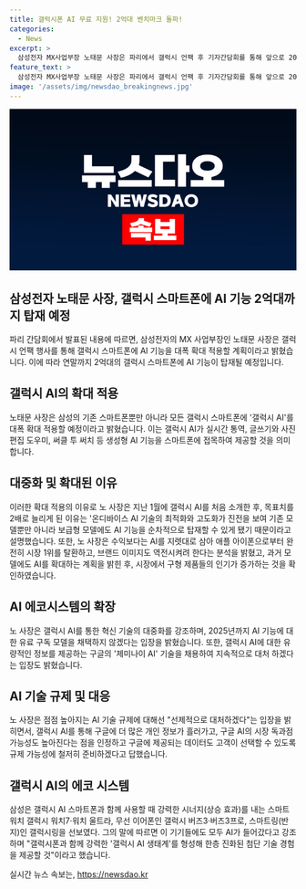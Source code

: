 ```yaml
---
title: 갤럭시폰 AI 무료 지원! 2억대 벤치마크 돌파!
categories:
  - News
excerpt: >
  삼성전자 MX사업부장 노태문 사장은 파리에서 갤럭시 언팩 후 기자간담회를 통해 앞으로 2025년까지 2억대의 갤럭시 스마트폰에 AI 기능을 적용할 것이라고 발표했다. 노 사장은 이동통신사 서비스보다 음성데이터 보다 AI에 더 많은 투자를 하겠다고 강조했다. 또한, 갤럭시 AI를 통해 더 많은 이들이 더 쉽게 AI의 혜택을 누리게 할 것이라고 설명했다. 함께 공개된 갤럭시 워치7·워치 울트라, 갤럭시 버즈3·버즈3프로, 갤럭시링 등도 AI가 적용되었다.
feature_text: >
  삼성전자 MX사업부장 노태문 사장은 파리에서 갤럭시 언팩 후 기자간담회를 통해 앞으로 2025년까지 2억대의 갤럭시 스마트폰에 AI 기능을 적용할 것이라고 발표했다. 노 사장은 이동통신사 서비스보다 음성데이터 보다 AI에 더 많은 투자를 하겠다고 강조했다. 또한, 갤럭시 AI를 통해 더 많은 이들이 더 쉽게 AI의 혜택을 누리게 할 것이라고 설명했다. 함께 공개된 갤럭시 워치7·워치 울트라, 갤럭시 버즈3·버즈3프로, 갤럭시링 등도 AI가 적용되었다.
image: '/assets/img/newsdao_breakingnews.jpg'
---
```


<p><img src="/assets/img/newsdao_breakingnews.jpg" alt="flaretime 속보" /></p>

<h2 data-ke-size="size26">삼성전자 노태문 사장, 갤럭시 스마트폰에 AI 기능 2억대까지 탑재 예정</h2>

<p data-ke-size="size16">파리 간담회에서 발표된 내용에 따르면, 삼성전자의 MX 사업부장인 노태문 사장은 갤럭시 언팩 행사를 통해 갤럭시 스마트폰에 AI 기능을 대폭 확대 적용할 계획이라고 밝혔습니다. 이에 따라 연말까지 2억대의 갤럭시 스마트폰에 AI 기능이 탑재될 예정입니다.</p>

<h2 data-ke-size="size26">갤럭시 AI의 확대 적용</h2>

<p data-ke-size="size16">노태문 사장은 삼성의 기존 스마트폰뿐만 아니라 모든 갤럭시 스마트폰에 '갤럭시 AI'를 대폭 확대 적용할 예정이라고 밝혔습니다. 이는 갤럭시 AI가 실시간 통역, 글쓰기와 사진 편집 도우미, 써클 투 써치 등 생성형 AI 기능을 스마트폰에 접목하여 제공할 것을 의미합니다.</p>

<h2 data-ke-size="size26">대중화 및 확대된 이유</h2>

<p data-ke-size="size16">이러한 확대 적용의 이유로 노 사장은 지난 1월에 갤럭시 AI를 처음 소개한 후, 목표치를 2배로 늘리게 된 이유는 '온디바이스 AI 기술의 최적화와 고도화가 진전을 보여 기존 모델뿐만 아니라 보급형 모델에도 AI 기능을 순차적으로 탑재할 수 있게 됐기 때문이라고 설명했습니다. 또한, 노 사장은 수익보다는 AI를 지렛대로 삼아 애플 아이폰으로부터 완전히 시장 1위를 탈환하고, 브랜드 이미지도 역전시켜려 한다는 분석을 밝혔고, 과거 모델에도 AI를 확대하는 계획을 밝힌 후, 시장에서 구형 제품들의 인기가 증가하는 것을 확인하였습니다.</p>

<h2 data-ke-size="size26">AI 에코시스템의 확장</h2>

<p data-ke-size="size16">노 사장은 갤럭시 AI를 통한 혁신 기술의 대중화를 강조하며, 2025년까지 AI 기능에 대한 유료 구독 모델을 채택하지 않겠다는 입장을 밝혔습니다. 또한, 갤럭시 AI에 대한 유량적인 정보를 제공하는 구글의 '제미나이 AI' 기술을 채용하여 지속적으로 대처 하겠다는 입장도 밝혔습니다.</p>

<h2 data-ke-size="size26">AI 기술 규제 및 대응</h2>

<p data-ke-size="size16">노 사장은 점점 높아지는 AI 기술 규제에 대해선 "선제적으로 대처하겠다"는 입장을 밝히면서, 갤럭시 AI를 통해 구글에 더 많은 개인 정보가 흘러가고, 구글 AI의 시장 독과점 가능성도 높아진다는 점을 인정하고 구글에 제공되는 데이터도 고객이 선택할 수 있도록 규제 가능성에 철저히 준비하겠다고 답했습니다.</p>

<h2 data-ke-size="size26">갤럭시 AI의 에코 시스템</h2>

<p data-ke-size="size16">삼성은 갤럭시 AI 스마트폰과 함께 사용할 때 강력한 시너지(상승 효과)를 내는 스마트워치 갤럭시 워치7·워치 울트라, 무선 이어폰인 갤럭시 버즈3·버즈3프로, 스마트링(반지)인 갤럭시링을 선보였다. 그의 말에 따르면 이 기기들에도 모두 AI가 들어갔다고 강조하며 "갤럭시폰과 함께 강력한 '갤럭시 AI 생태계'를 형성해 한층 진화된 첨단 기술 경험을 제공할 것"이라고 했습니다.</p>
실시간 뉴스 속보는, <a href="https://newsdao.kr" rel="dofollow">https://newsdao.kr</a>


